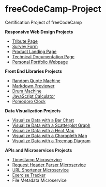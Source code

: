 # freeCodeCamp-Project
Certification Project of freeCodeCamp

**Responsive Web Design Projects**
* [Tribute Page](https://codepen.io/ThePrakashKumar/full/LrwGPZ)
* [Survey Form](https://codepen.io/ThePrakashKumar/full/LraMJq)
* [Product Landing Page](https://codepen.io/ThePrakashKumar/full/bjboPE)
* [Technical Documentation Page](https://codepen.io/ThePrakashKumar/full/pZjpER)
* [Personal Portfolio Webpage](https://codepen.io/ThePrakashKumar/full/vaGBmE)

**Front End Libraries Projects**
* [Random Quote Machine](https://codepen.io/ThePrakashKumar/full/GRJwBoM)
* [Markdown Previewer](https://codepen.io/ThePrakashKumar/full/MWwZzvx)	
* [Drum Machine](https://codepen.io/ThePrakashKumar/full/dyYbdmX)
* [JavaScript Calculator](https://codepen.io/ThePrakashKumar/full/jObqZJb)
* [Pomodoro Clock](https://codepen.io/ThePrakashKumar/full/pojeqLy)

**Data Visualization Projects**
* [Visualize Data with a Bar Chart](https://codepen.io/ThePrakashKumar/full/ExxovZL)
* [Visualize Data with a Scatterplot Graph](https://codepen.io/ThePrakashKumar/full/eYmOQKG)
* [Visualize Data with a Heat Map](https://codepen.io/ThePrakashKumar/full/eYmBWNO)
* [Visualize Data with a Choropleth Map](https://codepen.io/ThePrakashKumar/full/gObmXqy)
* [Visualize Data with a Treemap Diagram](https://codepen.io/ThePrakashKumar/full/MWYOaeV)

**APIs and Microservices Projects**
* [Timestamp Microservice](https://fcc--timestamp--microservice.glitch.me)
* [Request Header Parser Microservice](https://fcc--request--header--parser--microservice.glitch.me/)
* [URL Shortener Microservice](https://fcc--url--shortener--microservice.glitch.me/)
* [Exercise Tracker](https://fcc---exercise---tracker.glitch.me/)
* File Metadata Microservice
